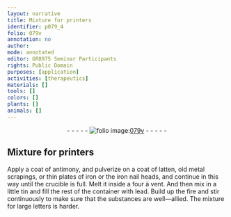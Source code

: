 ```yaml
---
layout: narrative
title: Mixture for printers
identifier: p079_4
folio: 079v
annotation: no
author:
mode: annotated
editor: GR8975 Seminar Participants
rights: Public Domain
purposes: [application]
activities: [therapeutics]
materials: []
tools: []
colors: []
plants: []
animals: []
---
```


 <div class="folio" align="center">- - - - - <a href="http://gallica.bnf.fr/ark:/12148/btv1b10500001g/f164.image" target="_blank"><img src="https://cu-mkp.github.io/GR8975-edition/assets/photo-icon.png" alt="folio image: " style="display:inline-block; margin-bottom:-3px;"/>079v</a> - - - - - </div>  <span class="activity"></span> 

## Mixture for printers

 
 Apply a coat of antimony, and pulverize on a coat of latten, old metal scrapings, or thin plates of iron or the iron nail heads, and continue in this way until the crucible is full. Melt it inside a four à vent. And then mix in a little tin and fill the rest of the container with lead. Build up the fire and stir continuously to make sure that the substances are well—allied. The mixture for large letters is harder. 
 
